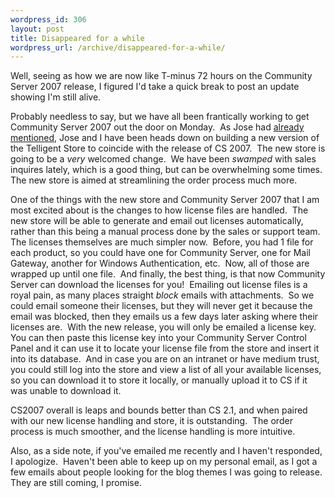 ```yaml
--- 
wordpress_id: 306
layout: post
title: Disappeared for a while
wordpress_url: /archive/disappeared-for-a-while/
---
```


<p>Well, seeing as how we are now like T-minus 72 hours on the Community Server 2007 release, I figured I&#39;d take a quick break to post an update showing I&#39;m still alive.</p> <p>Probably needless to say, but we have all been frantically working to get Community Server 2007 out the door on Monday.&nbsp; As Jose had <a href="http://www.tankete.com/core/blogs/jose_lema/archive/2007/03/28/catching-up-on-community-server.aspx">already mentioned</a>, Jose and I have been heads down on building a new version of the Telligent Store to coincide with the release of CS 2007.&nbsp; The new store is going to be a <em>very</em> welcomed change.&nbsp; We have been <em>swamped</em> with sales inquires lately, which is a good thing, but can be overwhelming some times.&nbsp; The new store is aimed at streamlining the order process much more.</p> <p>One of the things with the new store and Community Server 2007 that I am most excited about is the changes to how license files are handled.&nbsp; The new store will be able to generate and email out licenses automatically, rather than this being a manual process done by the sales or support team.&nbsp; The licenses themselves are much simpler now.&nbsp; Before, you had 1 file for each product, so you could have one for Community Server, one for Mail Gateway, another for Windows Authentication, etc.&nbsp; Now, all of those are wrapped up until one file.&nbsp; And finally, the best thing, is that now Community Server can download the licenses for you!&nbsp; Emailing out license files is a royal pain, as many places straight <em>block</em> emails with attachments.&nbsp; So we could email someone their licenses, but they will never get it because the email was blocked, then they emails us a few days later asking where their licenses are.&nbsp; With the new release, you will only be emailed a license key.&nbsp; You can then paste this license key into your Community Server Control Panel and it can use it to locate your license file from the store and insert it into its database.&nbsp; And in case you are on an intranet or have medium trust, you could still log into the store and view a list of all your available licenses, so you can download it to store it locally, or manually upload it to CS if it was unable to download it.</p> <p>CS2007 overall is leaps and bounds better than CS 2.1, and when paired with our new license handling and store, it is outstanding.&nbsp; The order process is much smoother, and the license handling is more intuitive.</p> <p>Also, as a side note, if you&#39;ve emailed me recently and I haven&#39;t responded, I apologize.&nbsp; Haven&#39;t been able to keep up on my personal email, as I got a few emails about people looking for the blog themes I was going to release.&nbsp; They are still coming, I promise.</p>
         
